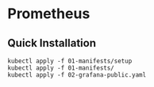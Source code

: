# Prometheus

## Quick Installation

```
kubectl apply -f 01-manifests/setup
kubectl apply -f 01-manifests/
kubectl apply -f 02-grafana-public.yaml
```
